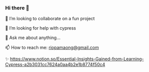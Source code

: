 ### Hi there 👋


 
👯 I’m looking to collaborate on a fun project

🤔 I’m looking for help with cypress

💬 Ask me about anything...

📫 How to reach me: riopamaong@gmail.com

✨ https://www.notion.so/Essential-Insights-Gained-from-Learning-Cypress-a2b3031cc7624a0aa4b2e1b8774f50c4


<!--
**riodel27/riodel27** is a ✨ _special_ ✨ repository because its `README.md` (this file) appears on your GitHub profile.

Here are some ideas to get you started:

- 🔭 I’m currently working on ...
- 🌱 I’m currently learning ...
- 👯 I’m looking to collaborate on ...
- 🤔 I’m looking for help with ...
- 💬 Ask me about ...
- 📫 How to reach me: ...
- 😄 Pronouns: ...
- ⚡ Fun fact: ...
-->
